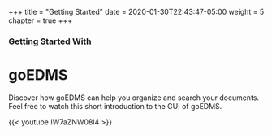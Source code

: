 +++
title = "Getting Started"
date = 2020-01-30T22:43:47-05:00
weight = 5
chapter = true
+++

### Getting Started With

# goEDMS

Discover how goEDMS can help you organize and search your documents. Feel free to watch this short introduction to the GUI of goEDMS.

{{< youtube IW7aZNW08l4 >}}
